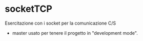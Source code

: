 # socketTCP
Esercitazione con i socket per la comunicazione C/S

- master usato per tenere il progetto in "development mode".
